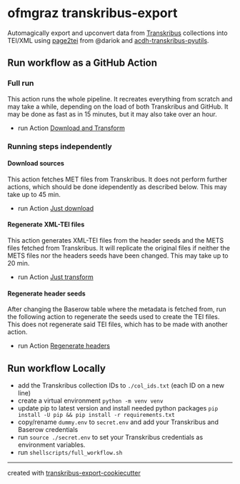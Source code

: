 # ofmgraz  transkribus-export

Automagically export and upconvert data from [Transkribus](https://readcoop.eu/) collections into TEI/XML using [page2tei](https://github.com/dariok/page2tei) from @dariok and [acdh-transkribus-pyutils](https://github.com/acdh-oeaw/acdh-transkribus-utils).




## Run workflow as a GitHub Action

### Full run
This action runs the whole pipeline. It recreates everything from scratch and may take a while, depending on the load of both Transkribus and GitHub. It may be done as fast as in 15 minutes, but it may also take over an hour. 
* run Action [Download and Transform](https://github.com/ofmgraz/transkribus-out/actions/workflows/download_collection.yml)

### Running steps independently
#### Download sources
This action fetches MET files from Transkribus. It does not perform further actions, which should be done idependently as described below. This may take up to 45 min.
* run Action [Just download](https://github.com/ofmgraz/transkribus-out/actions/workflows/jusdownload.yml)

#### Regenerate XML-TEI files
This action generates XML-TEI files from the header seeds and the METS files fetched from Transkribus. It will replicate the original files if neither the METS files nor the headers seeds have been changed. This may take up to 20 min.
* run Action [Just transform](https://github.com/ofmgraz/transkribus-out/actions/workflows/justtransform.yml)

#### Regenerate header seeds
After changing the Baserow table  where the metadata is fetched from, run the following action to regenerate the seeds used to create the TEI files. This does not regenerate said TEI files, which has to be made with another action.
* run Action [Regenerate headers](https://github.com/ofmgraz/transkribus-out/actions/workflows/regenerate_headers.yml)


## Run workflow Locally
* add the Transkribus collection IDs to `./col_ids.txt` (each ID on a new line)
* create a virtual environment `python -m venv venv`
* update pip to latest version and install needed python packages `pip install -U pip && pip install -r requirements.txt`
* copy/rename `dummy.env` to `secret.env` and add your Transkribus and Baserow credentials  
* run `source ./secret.env` to set your Transkribus credentials as environment variables.
* run `shellscripts/full_workflow.sh`


-----
created with [transkribus-export-cookiecutter](https://github.com/acdh-oeaw/transkribus-export-cookiecutter)
